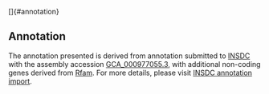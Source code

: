 []{#annotation}

Annotation
----------

The annotation presented is derived from annotation submitted to
[INSDC](http://www.insdc.org) with the assembly accession
[GCA\_000977055.3](http://www.ebi.ac.uk/ena/data/view/GCA_000977055.3),
with additional non-coding genes derived from
[Rfam](http://rfam.xfam.org/). For more details, please visit [INSDC
annotation
import](http://ensemblgenomes.org/info/data/insdc_annotation).
